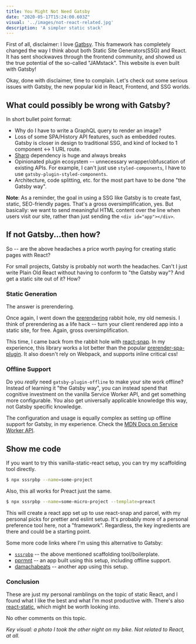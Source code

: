 ```yaml
---
title: You Might Not Need Gatsby
date: "2020-05-17T15:24:00.603Z"
visual: '../images/not-react-related.jpg'
description: 'A simpler static stack'
---
```


First of all, disclaimer: I love [Gatbsy](https://www.gatsbyjs.org/). This framework has completely changed the way I think about both Static Site Generators(SSG) and React. It has sent shockwaves through the frontend community, and showed us the true potential of the so-called "JAMstack". This website is even built with Gatsby!

Okay, done with disclaimer, time to complain. Let's check out some serious issues with Gatsby, the new popular kid in React, Frontend, and SSG worlds.

## What could possibly be wrong with Gatsby?
In short bullet point format:

* Why do I have to write a GraphQL query to render an image?
* Loss of some SPA/History API features, such as embedded routes. Gatsby is closer in design to traditional SSG, and kind of locked to 1 component <-> 1 URL route.
* [Sharp](https://github.com/lovell/sharp) dependency is huge and always breaks
* Opinionated plugin ecosystem -- unnecessary wrapper/obfuscation of existing APIs. For example, I can't just use `styled-components`, I have to use `gatsby-plugin-styled-components`.
* Architecture, code splitting, etc. for the most part have to be done "the Gatsby way".

**Note**: As a reminder, the goal in using a SSG like Gatsby is to create fast, static, SEO-friendly pages. That's a gross oversimplification, yes. But basically: we want to send meaningful HTML content over the line when users visit our site, rather than just sending the `<div id="app"></div>`.

## If not Gatsby...then how?

So -- are the above headaches a price worth paying for creating static pages with React? 

For small projects, Gatsby is probably not worth the headaches. Can't I just write Plain Old React without having to conform to "the Gatsby way"? And get a static site out of it? How?

### Static Generation

The answer is prerendering.

Once again, I went down the [prerendering](https://prerender.johnny.sh/) rabbit hole, my old nemesis. I think of prerendering as a life hack -- turn your client rendered app into a static site, for free. Again, gross oversimplification.

This time, I came back from the rabbit hole with [react-snap](https://github.com/stereobooster/react-snap). In my experience, this library works a lot better than the popular [prerender-spa-plugin](https://github.com/chrisvfritz/prerender-spa-plugin). It also doesn't rely on Webpack, and supports inline critical css! 

### Offline Support

Do you _really_ need `gatsby-plugin-offline` to make your site work offline? Instead of learning it "the Gatsby way", you can instead spend that cognitive investment on the vanilla Service Worker API, and get something more configurable. You also get universally applicable knowledge this way, not Gatsby specific knowledge.

The configuration and usage is equally complex as setting up offline support for Gatsby, in my experience. Check the [MDN Docs on Service Worker API](https://developer.mozilla.org/en-US/docs/Web/API/Service_Worker_API).

## Show me code

If you want to try this vanilla-static-react setup, you can try my scaffolding tool directly.

```sh
$ npx sssrpbp --name=some-project
```

Also, this all works for Preact just the same.

```sh
$ npx sssrpbp --name=some-micro-project --template=preact
```

This will create a react app set up to use react-snap and parcel, with my personal picks for prettier and eslint setup. It's probably more of a personal preference tool here, not a "framework". Regardless, the key ingredients are there and could be a starting point. 

Some more code links where I'm using this alternative to Gatsby:
* [`sssrpbp`](https://github.com/johncalvinroberts/sssrpbp) -- the above mentioned scaffolding tool/boilerplate.
* [pprmnt](https://github.com/johncalvinroberts/pprmnt) -- an app built using this setup, including offline support.
* [damachabeats](https://github.com/johncalvinroberts/damacha) -- another app using this setup.

### Conclusion

These are just my personal ramblings on the topic of static React, and I found what I like the best and what I'm most productive with. There's also [react-static](https://github.com/react-static/react-static), which might be worth looking into.

No other comments on this topic.

_Key visual: a photo I took the other night on my bike. Not related to React, at all._
